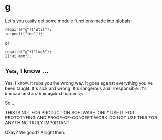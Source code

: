 
# g

Let's you easily get some module functions made into globals:

    require("g")("util");
	inspect(["foo"]);

or

    require("g")("log5");
	I("Hi mom");


## Yes, I know ...

Yes, I know.
It rubs you the wrong way. 
It goes against everything you've been taught.
It's sick and wrong. 
It's dangerous and irresponsible.
It's immoral and a crime against humanity.

So ...

THIS IS NOT FOR PRODUCTION SOFTWARE.
ONLY USE IT FOR PROTOTYPING AND PROOF-OF-CONCEPT WORK.
DO NOT USE THIS FOR ANYTHING TRULY IMPORTANT.

Okay?  We good?  Alright then.



